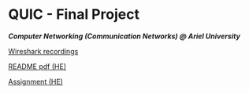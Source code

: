 # QUIC - Final Project
***Computer Networking (Communication Networks) @ Ariel University***

[Wireshark recordings](https://drive.google.com/file/d/1EXYuANiR3pqC6cdIF-t0JYZJJLrRIqF-/view?usp=sharing)

[README pdf (HE)](README.pdf)

[Assignment (HE)](ASSIGNMENT.pdf)

